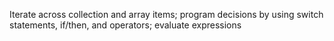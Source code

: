 Iterate across collection and array items; program decisions by using switch statements, if/then, and operators; evaluate expressions
